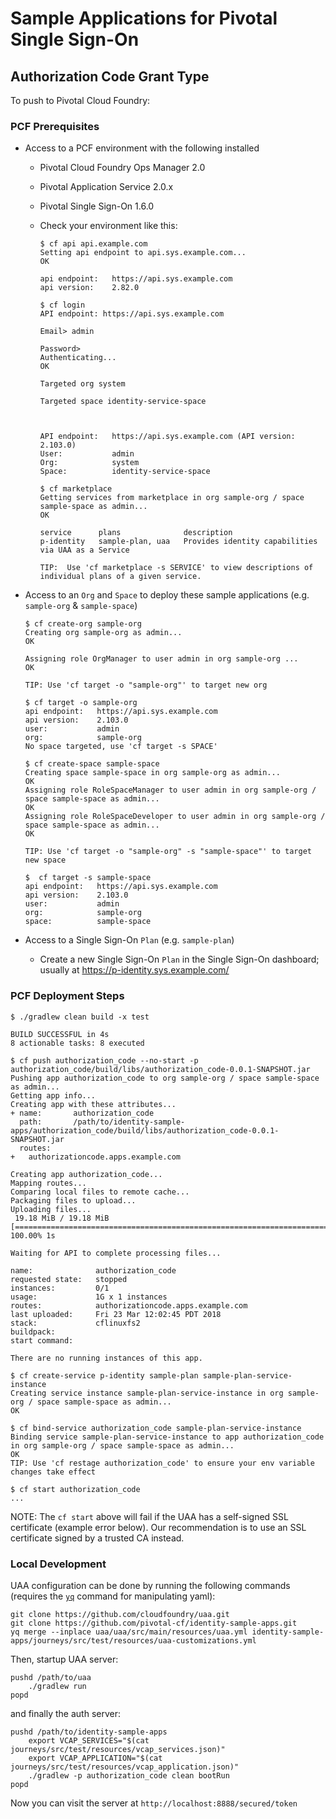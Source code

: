 # Sample Applications for Pivotal Single Sign-On

## Authorization Code Grant Type

To push to Pivotal Cloud Foundry:

### PCF Prerequisites

- Access to a PCF environment with the following installed
  - Pivotal Cloud Foundry Ops Manager 2.0
  - Pivotal Application Service 2.0.x
  - Pivotal Single Sign-On 1.6.0
  - Check your environment like this:
  
    ```
    $ cf api api.example.com
    Setting api endpoint to api.sys.example.com...
    OK
    
    api endpoint:   https://api.sys.example.com
    api version:    2.82.0
    
    $ cf login
    API endpoint: https://api.sys.example.com
    
    Email> admin
    
    Password>
    Authenticating...
    OK
    
    Targeted org system
    
    Targeted space identity-service-space
    
    
    
    API endpoint:   https://api.sys.example.com (API version: 2.103.0)
    User:           admin
    Org:            system
    Space:          identity-service-space
    
    $ cf marketplace
    Getting services from marketplace in org sample-org / space sample-space as admin...
    OK
    
    service      plans              description
    p-identity   sample-plan, uaa   Provides identity capabilities via UAA as a Service
    
    TIP:  Use 'cf marketplace -s SERVICE' to view descriptions of individual plans of a given service.
    ```
    
- Access to an `Org` and `Space` to deploy these sample applications (e.g. `sample-org` & `sample-space`)

    ```
    $ cf create-org sample-org
    Creating org sample-org as admin...
    OK
    
    Assigning role OrgManager to user admin in org sample-org ...
    OK
    
    TIP: Use 'cf target -o "sample-org"' to target new org
    
    $ cf target -o sample-org
    api endpoint:   https://api.sys.example.com
    api version:    2.103.0
    user:           admin
    org:            sample-org
    No space targeted, use 'cf target -s SPACE'
    
    $ cf create-space sample-space
    Creating space sample-space in org sample-org as admin...
    OK
    Assigning role RoleSpaceManager to user admin in org sample-org / space sample-space as admin...
    OK
    Assigning role RoleSpaceDeveloper to user admin in org sample-org / space sample-space as admin...
    OK
    
    TIP: Use 'cf target -o "sample-org" -s "sample-space"' to target new space
    
    $  cf target -s sample-space
    api endpoint:   https://api.sys.example.com
    api version:    2.103.0
    user:           admin
    org:            sample-org
    space:          sample-space
    ```

- Access to a Single Sign-On `Plan` (e.g. `sample-plan`)  
   - Create a new Single Sign-On `Plan` in the Single Sign-On dashboard; usually at https://p-identity.sys.example.com/
 
### PCF Deployment Steps

```
$ ./gradlew clean build -x test
  
BUILD SUCCESSFUL in 4s
8 actionable tasks: 8 executed
  
$ cf push authorization_code --no-start -p authorization_code/build/libs/authorization_code-0.0.1-SNAPSHOT.jar
Pushing app authorization_code to org sample-org / space sample-space as admin...
Getting app info...
Creating app with these attributes...
+ name:       authorization_code
  path:       /path/to/identity-sample-apps/authorization_code/build/libs/authorization_code-0.0.1-SNAPSHOT.jar
  routes:
+   authorizationcode.apps.example.com

Creating app authorization_code...
Mapping routes...
Comparing local files to remote cache...
Packaging files to upload...
Uploading files...
 19.18 MiB / 19.18 MiB [=========================================================================================] 100.00% 1s

Waiting for API to complete processing files...

name:              authorization_code
requested state:   stopped
instances:         0/1
usage:             1G x 1 instances
routes:            authorizationcode.apps.example.com
last uploaded:     Fri 23 Mar 12:02:45 PDT 2018
stack:             cflinuxfs2
buildpack:
start command:

There are no running instances of this app.

$ cf create-service p-identity sample-plan sample-plan-service-instance
Creating service instance sample-plan-service-instance in org sample-org / space sample-space as admin...
OK

$ cf bind-service authorization_code sample-plan-service-instance
Binding service sample-plan-service-instance to app authorization_code in org sample-org / space sample-space as admin...
OK
TIP: Use 'cf restage authorization_code' to ensure your env variable changes take effect

$ cf start authorization_code
...

```

NOTE: The `cf start` above will fail if the UAA has a self-signed SSL certificate (example error below). Our 
recommendation is to use an SSL certificate signed by a trusted CA instead.

### Local Development

UAA configuration can be done by running the following commands (requires the [`yq`](https://yq.readthedocs.io/en/latest/) command for manipulating yaml):

```
git clone https://github.com/cloudfoundry/uaa.git
git clone https://github.com/pivotal-cf/identity-sample-apps.git
yq merge --inplace uaa/uaa/src/main/resources/uaa.yml identity-sample-apps/journeys/src/test/resources/uaa-customizations.yml
```

Then, startup UAA server:

```
pushd /path/to/uaa
    ./gradlew run
popd
```

and finally the auth server:

```
pushd /path/to/identity-sample-apps
    export VCAP_SERVICES="$(cat journeys/src/test/resources/vcap_services.json)"
    export VCAP_APPLICATION="$(cat journeys/src/test/resources/vcap_application.json)"
    ./gradlew -p authorization_code clean bootRun
popd
```

Now you can visit the server at `http://localhost:8888/secured/token`
